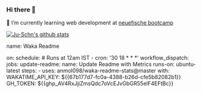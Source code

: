 ### Hi there 👋

🌱 I’m currently learning web development at [neuefische bootcamp](https://www.neuefische.de)

[![Ju-Schn's github stats](https://github-readme-stats.vercel.app/api?username=Ju-Schn)](https://github.com/anuraghazra/github-readme-stats)

<!--START_SECTION:waka-->
name: Waka Readme

on:
  schedule:
    # Runs at 12am IST
    - cron: '30 18 * * *'
  workflow_dispatch:
jobs:
  update-readme:
    name: Update Readme with Metrics
    runs-on: ubuntu-latest
    steps:
      - uses: anmol098/waka-readme-stats@master
        with:
          WAKATIME_API_KEY: ${{67b177d7-fc0a-4388-b26d-cfe5b82082b1}}
          GH_TOKEN: ${{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}}
<!--END_SECTION:waka-->
<!--
**Ju-Schn/Ju-Schn** is a ✨ _special_ ✨ repository because its `README.md` (this file) appears on your GitHub profile.

Here are some ideas to get you started:

- 🔭 I’m currently working on ...
- 🌱 I’m currently learning ...                    
- 👯 I’m looking to collaborate on ...
- 🤔 I’m looking for help with ...
- 💬 Ask me about ...
- 📫 How to reach me: ...
- 😄 Pronouns: ...
- ⚡ Fun fact: ...
-->
